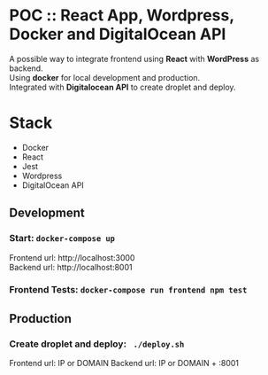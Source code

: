 # POC :: React App, Wordpress, Docker and DigitalOcean API 
A possible way to integrate frontend using **React** with **WordPress** as backend. \
Using **docker** for local development and production. \
Integrated with **Digitalocean API** to create droplet and deploy.

# Stack
- Docker
- React
- Jest
- Wordpress
- DigitalOcean API

## Development
### Start: `docker-compose up`
Frontend url: http://localhost:3000 \
Backend url: http://localhost:8001
### Frontend Tests: `docker-compose run frontend npm test`

## Production
### Create droplet and deploy: ` ./deploy.sh`
Frontend url: IP or DOMAIN
Backend url: IP or DOMAIN + :8001
